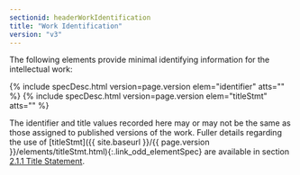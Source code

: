 ```yaml
---
sectionid: headerWorkIdentification
title: "Work Identification"
version: "v3"
---
```




The following elements provide minimal identifying information for the intellectual
work:



{% include specDesc.html version=page.version elem="identifier" atts="" %}
{% include specDesc.html version=page.version elem="titleStmt" atts="" %}



The identifier and title values recorded here may or may not be the same as those
assigned
to published versions of the work. Fuller details regarding the use of [titleStmt]({{ site.baseurl }}/{{ page.version }}/elements/titleStmt.html){:.link_odd_elementSpec} are available in section <a class="link_ptr" title="Title Statement" href="{{ site.baseurl }}/{{ page.version }}/guidelines/header.html#headerTitleStatement">2.1.1 Title Statement</a>.

